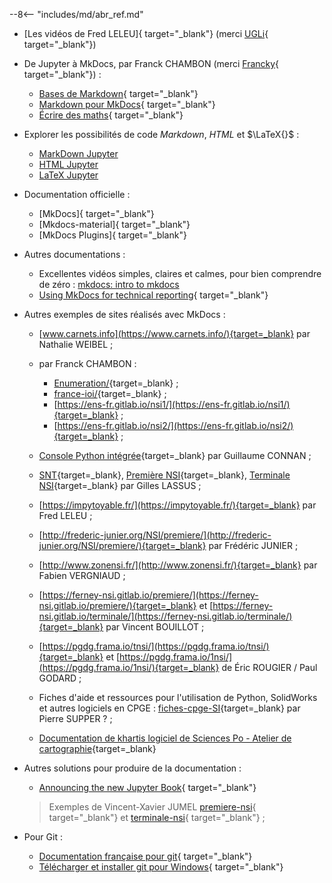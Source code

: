 --8<-- "includes/md/abr_ref.md"

- [Les vidéos de Fred LELEU]{ target="_blank"} (merci [UGLi](https://mooc-forums.inria.fr/moocnsi/t/debuter-avec-mkdocs/1842/15){ target="_blank"})

- De Jupyter à MkDocs, par Franck CHAMBON (merci [Francky](https://mooc-forums.inria.fr/moocnsi/t/debuter-avec-mkdocs/1842){ target="_blank"}) : 
    - [Bases de Markdown](https://ens-fr.gitlab.io/mkdocs/markdown-bases/){ target="_blank"} 
    - [Markdown pour MkDocs](https://ens-fr.gitlab.io/mkdocs/markdown-mkdocs/){ target="_blank"}
    - [Écrire des maths](https://ens-fr.gitlab.io/mkdocs/maths/){ target="_blank"}

- Explorer les possibilités de code *Markdown*, <em>HTML</em> et $\LaTeX{}$ :

    - [MarkDown Jupyter](../MarkDown-Le_BN_pour_rapporter)
    - [HTML Jupyter](../HTML-Le_BN_pour_multimedier)
    - [LaTeX Jupyter](../LaTeX-Le_BN_pour_formuler)


- Documentation officielle :
    - [MkDocs]{ target="_blank"}
    - [Mkdocs-material]{ target="_blank"}
    - [MkDocs Plugins]{ target="_blank"}

- Autres documentations :
    - Excellentes vidéos simples, claires et calmes, pour bien comprendre de zéro : [mkdocs: intro to mkdocs](https://calmcode.io/mkdocs/intro-to-mkdocs.html)
    - [Using MkDocs for technical reporting](https://www.timvink.nl/mkdocs-for-tech-doc/){ target="_blank"}

- Autres exemples de sites réalisés avec MkDocs :
    - [www.carnets.info](https://www.carnets.info/){target=_blank} par Nathalie WEIBEL ;
    - par Franck CHAMBON :
        - [Enumeration/](https://ens-fr.gitlab.io/enumeration/){target=_blank} ;
        - [france-ioi/](https://ens-fr.gitlab.io/france-ioi/){target=_blank} ;
        - [https://ens-fr.gitlab.io/nsi1/](https://ens-fr.gitlab.io/nsi1/){target=_blank} ;
        - [https://ens-fr.gitlab.io/nsi2/](https://ens-fr.gitlab.io/nsi2/){target=_blank} ;
    - [Console Python intégrée](https://edenmaths.gitlab.io/ecs1/2020_21/bac_a_sable.html){target=_blank} par Guillaume CONNAN ;
    - [SNT](https://glassus.github.io/snt/){target=_blank}, [Première NSI](https://github.com/glassus/premiere_nsi){target=_blank}, [Terminale NSI](https://glassus.github.io/terminale_nsi/){target=_blank}  par Gilles LASSUS ;
    - [https://impytoyable.fr/](https://impytoyable.fr/){target=_blank} par Fred LELEU ;
    - [http://frederic-junier.org/NSI/premiere/](http://frederic-junier.org/NSI/premiere/){target=_blank} par Frédéric JUNIER ;
    - [http://www.zonensi.fr/](http://www.zonensi.fr/){target=_blank} par Fabien VERGNIAUD ;
    - [https://ferney-nsi.gitlab.io/premiere/](https://ferney-nsi.gitlab.io/premiere/){target=_blank} et  [https://ferney-nsi.gitlab.io/terminale/](https://ferney-nsi.gitlab.io/terminale/){target=_blank} par Vincent BOUILLOT ;
    - [https://pgdg.frama.io/tnsi/](https://pgdg.frama.io/tnsi/){target=_blank} et [https://pgdg.frama.io/1nsi/](https://pgdg.frama.io/1nsi/){target=_blank} de Éric ROUGIER / Paul GODARD ;
    - Fiches d'aide et ressources pour l'utilisation de Python, SolidWorks et autres logiciels en CPGE : [fiches-cpge-SI](https://cpge.frama.io/fiches-cpge/){target=_blank} par Pierre SUPPER ? ;

    - [Documentation de khartis logiciel de Sciences Po - Atelier de cartographie](https://www.sciencespo.fr/cartographie/khartis/docs/){target=_blank}
        


- Autres solutions pour produire de la documentation :
    - [Announcing the new Jupyter Book](https://blog.jupyter.org/announcing-the-new-jupyter-book-cbf7aa8bc72e){ target="_blank"}
    > Exemples de Vincent-Xavier JUMEL [premiere-nsi](https://lamadone.frama.io/informatique/premiere-nsi/index.html#){ target="_blank"} et [terminale-nsi](https://lamadone.frama.io/informatique/terminale-nsi/){ target="_blank"} ;



- Pour Git :
    - [Documentation française pour git](https://git-scm.com/book/fr/v2/){ target="_blank"}
    - [Télécharger et installer git pour Windows](https://git-scm.com/){ target="_blank"}